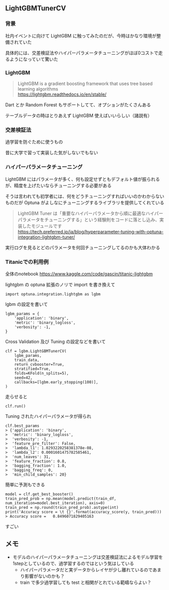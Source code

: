 ## LightGBMTunerCV

### 背景
社内イベントに向けて LightGBM に触ってみたのだが、今時はかなり環境が整備されていた

具体的には、交差検証法やハイパーパラメータチューニングがほぼ0コストで走るようになっていて驚いた

### LightGBM
> LightGBM is a gradient boosting framework that uses tree based learning algorithms  
https://lightgbm.readthedocs.io/en/stable/

Dart とか Random Forest もサポートしてて、オプションがたくさんある

テーブルデータの時はとりあえず LightGBM 使えばいいらしい（諸説有）

### 交差検証法
過学習を防ぐために使うもの

昔に大学で習って実装した気がしないでもない

### ハイパーパラメータチューニング
LightGBM にはパラメータが多く、何も設定せずともデフォルト値が振られるが、精度を上げたいならチューニングする必要がある

そうは言われても初学者には、何をどうチューニングすればいいのかわからないものだが Optuna がよしなにチューニングするライブラリを提供してくれている

> LightGBM Tuner は「重要なハイパーパラメータから順に最適なハイパーパラメータをチューニングする」という経験則をコードに落とし込み、実装したモジュールです  
https://tech.preferred.jp/ja/blog/hyperparameter-tuning-with-optuna-integration-lightgbm-tuner/

実行ログを見るとどのパラメータを何回チューニングしてるのかも大体わかる

### Titanicでの利用例

全体のnotebook https://www.kaggle.com/code/gascin/titanic-lightgbm

lightgbm の optuna 拡張のノリで import を書き換えて
```
import optuna.integration.lightgbm as lgbm
```
lgbm の設定を書いて
```
lgbm_params = {
    'application': 'binary',
    'metric': 'binary_logloss',
    'verbosity': -1,
}
```
Cross Validation 及び Tuning の設定などを書いて
```
clf = lgbm.LightGBMTunerCV(
    lgbm_params,
    train_data,
    return_cvbooster=True,
    stratified=True,
    folds=KFold(n_splits=5),
    seed=42,
    callbacks=[lgbm.early_stopping(100)],
)
```
走らせると
```
clf.run()
```
Tuning されたハイパーパラメータが得られ
```
clf.best_params
> {'application': 'binary',
>  'metric': 'binary_logloss',
>  'verbosity': -1,
>  'feature_pre_filter': False,
>  'lambda_l1': 1.0293220258381378e-08,
>  'lambda_l2': 0.0001601475782585461,
>  'num_leaves': 31,
>  'feature_fraction': 0.8,
>  'bagging_fraction': 1.0,
>  'bagging_freq': 0,
>  'min_child_samples': 20}
```
簡単に予測もできる
```
model = clf.get_best_booster()
train_pred_prob = np.mean(model.predict(train_df, num_iteration=model.best_iteration), axis=0)
train_pred = np.round(train_pred_prob).astype(int)
print('Accuracy score = \t {}'.format(accuracy_score(y, train_pred)))
> Accuracy score = 	 0.8496071829405163
```
すごい

## メモ
- モデルのハイパーパラメータチューニングは交差検証法によるモデル学習を1stepとしているので、過学習するのではという気はしている
  - ハイパーパラメータだと実データからレイヤが少し離れているのであまり影響がないのかも？
  - train で多少過学習しても test と相関がとれている範疇ならよい？
